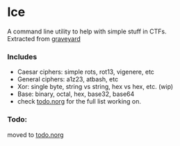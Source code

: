 # Ice
A command line utility to help with simple stuff in CTFs. <br />
Extracted from [graveyard](https://github.com/tamton-aquib/graveyard)

### Includes
- Caesar ciphers: simple rots, rot13, vigenere, etc
- General ciphers: a1z23, atbash, etc
- Xor: single byte, string vs string, hex vs hex, etc. (wip)
- Base: binary, octal, hex, base32, base64
- check [todo.norg](https://github.com/tamton-aquib/ice/blob/main/todo.norg) for the full list working on.

### Todo:
moved to [todo.norg](https://github.com/tamton-aquib/ice/blob/main/todo.norg)

